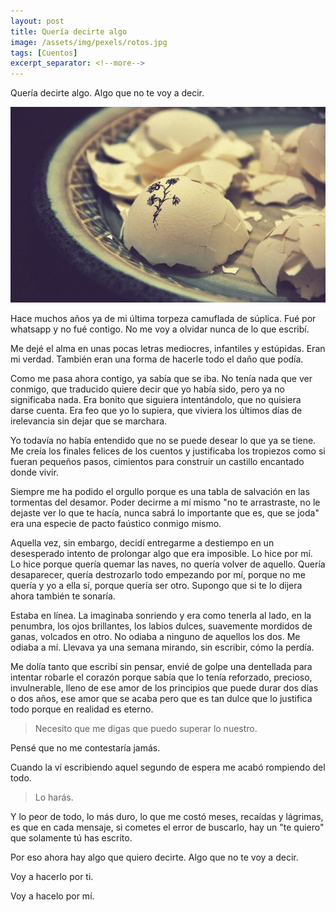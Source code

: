 ```yaml
---
layout: post
title: Quería decirte algo
image: /assets/img/pexels/rotos.jpg
tags: [Cuentos]
excerpt_separator: <!--more-->
---
```


Quería decirte algo. Algo que no te voy a decir.

<!--more-->
[![rotos](/assets/img/pexels/rotos.jpg)](/assets/img/pexels/rotos.jpg)

Hace muchos años ya de mi última torpeza camuflada de súplica. Fué por whatsapp y no fué contigo. No me voy a olvidar nunca de lo que escribí.

Me dejé el alma en unas pocas letras mediocres, infantiles y estúpidas. Eran mi verdad. También eran una forma de hacerle todo el daño que podía.

Como me pasa ahora contigo, ya sabía que se iba. No tenía nada que ver conmigo, que traducido quiere decir que yo había sido, pero ya no significaba nada. Era bonito que siguiera intentándolo, que no quisiera darse cuenta. Era feo que yo lo supiera, que viviera los últimos días de irelevancia sin dejar que se marchara.

Yo todavía no había entendido que no se puede desear lo que ya se tiene. Me creía los finales felices de los cuentos y justificaba los tropiezos como si fueran pequeños pasos, cimientos para construir un castillo encantado donde vivir. 

Siempre me ha podido el orgullo porque es una tabla de salvación en las tormentas del desamor. Poder decirme a mí mismo "no te arrastraste, no le dejaste ver lo que te hacía, nunca sabrá lo importante que es, que se joda" era una especie de pacto faústico conmigo mismo.

Aquella vez, sin embargo, decidí entregarme a destiempo en un desesperado intento de prolongar algo que era imposible. Lo hice por mí. Lo hice porque quería quemar las naves, no quería volver de aquello. Quería desaparecer, quería destrozarlo todo empezando por mí, porque no me quería y yo a ella sí, porque quería ser otro. Supongo que si te lo dijera ahora también te sonaría.

Estaba en línea. La imaginaba sonriendo y era como tenerla al lado, en la penumbra, los ojos brillantes, los labios dulces, suavemente mordidos de ganas, volcados en otro. No odiaba a ninguno de aquellos los dos. Me odiaba a mí. Llevava ya una semana mirando, sin escribir, cómo la perdía.

Me dolía tanto que escribí sin pensar, envié de golpe una dentellada para intentar robarle el corazón porque sabía que lo tenía reforzado, precioso, invulnerable, lleno de ese amor de los principios que puede durar dos días o dos años, ese amor que se acaba pero que es tan dulce que lo justifica todo porque en realidad es eterno.

> Necesito que me digas que puedo superar lo nuestro.

Pensé que no me contestaría jamás.

Cuando la ví escribiendo aquel segundo de espera me acabó rompiendo del todo.

> Lo harás.

Y lo peor de todo, lo más duro, lo que me costó meses, recaídas y lágrimas, es que en cada mensaje, si cometes el error de buscarlo, hay un "te quiero" que solamente tú has escrito.

Por eso ahora hay algo que quiero decirte. Algo que no te voy a decir.

Voy a hacerlo por ti.

Voy a hacelo por mí.

